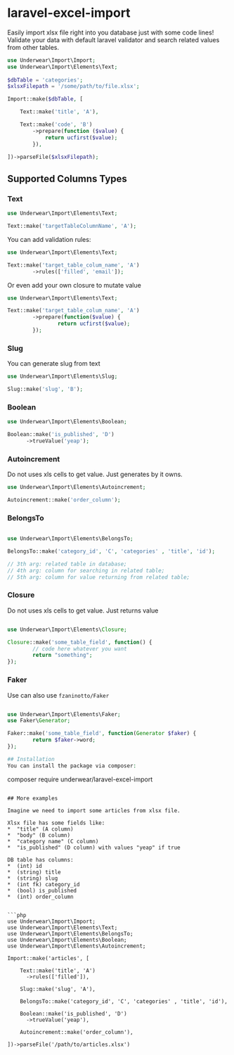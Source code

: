 # laravel-excel-import

Easily import xlsx file right into you database just with some code lines!
Validate your data with default laravel validator and search related values from other tables.

```php
use Underwear\Import\Import;
use Underwear\Import\Elements\Text;
        
$dbTable = 'categories';
$xlsxFilepath = '/some/path/to/file.xlsx';

Import::make($dbTable, [

    Text::make('title', 'A'),

    Text::make('code', 'B')
        ->prepare(function ($value) {
            return ucfirst($value);
        }),

])->parseFile($xlsxFilepath);
```

## Supported Columns Types
### Text
```php
use Underwear\Import\Elements\Text;

Text::make('targetTableColumnName', 'A');
```

You can add validation rules:
```php
use Underwear\Import\Elements\Text;

Text::make('target_table_colum_name', 'A')
        ->rules(['filled', 'email']);
```

Or even add your own closure to mutate value
```php
use Underwear\Import\Elements\Text;

Text::make('target_table_colum_name', 'A')
        ->prepare(function($value) {
                return ucfirst($value);
        });
```
### Slug
You can generate slug from text

```php
use Underwear\Import\Elements\Slug;

Slug::make('slug', 'B');
```
### Boolean
```php
use Underwear\Import\Elements\Boolean;

Boolean::make('is_published', 'D')
      ->trueValue('yeap');
```
### Autoincrement
Do not uses xls cells to get value. Just generates by it owns.
```php
use Underwear\Import\Elements\Autoincrement;

Autoincrement::make('order_column');
```
### BelongsTo
```php

use Underwear\Import\Elements\BelongsTo;

BelongsTo::make('category_id', 'C', 'categories' , 'title', 'id');

// 3th arg: related table in database;
// 4th arg: column for searching in related table;
// 5th arg: column for value returning from related table;
```

### Closure
Do not uses xls cells to get value. Just returns value
```php

use Underwear\Import\Elements\Closure;

Closure::make('some_table_field', function() {
        // code here whatever you want
        return "something";
});
```

### Faker
Use can also use `fzaninotto/Faker`
```php

use Underwear\Import\Elements\Faker;
use Faker\Generator;

Faker::make('some_table_field', function(Generator $faker) {
        return $faker->word;
});

## Installation
You can install the package via composer:
```
composer require underwear/laravel-excel-import
```

## More examples

Imagine we need to import some articles from xlsx file.

Xlsx file has some fields like:
*  "title" (A column)
*  "body" (B column)
*  "category name" (C column)
*  "is_published" (D column) with values "yeap" if true

DB table has columns:
*  (int) id
*  (string) title
*  (string) slug
*  (int fk) category_id
*  (bool) is_published
*  (int) order_column


```php
use Underwear\Import\Import;
use Underwear\Import\Elements\Text;
use Underwear\Import\Elements\BelongsTo;
use Underwear\Import\Elements\Boolean;
use Underwear\Import\Elements\Autoincrement;

Import::make('articles', [

    Text::make('title', 'A')
      ->rules(['filled']),

    Slug::make('slug', 'A'),

    BelongsTo::make('category_id', 'C', 'categories' , 'title', 'id'),

    Boolean::make('is_published', 'D')
      ->trueValue('yeap'),

    Autoincrement::make('order_column'),
  
])->parseFile('/path/to/articles.xlsx')

     
